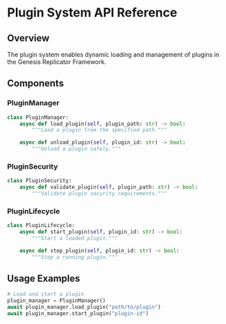 # Plugin System API Reference

## Overview
The plugin system enables dynamic loading and management of plugins in the Genesis Replicator Framework.

## Components

### PluginManager
```python
class PluginManager:
    async def load_plugin(self, plugin_path: str) -> bool:
        """Load a plugin from the specified path."""

    async def unload_plugin(self, plugin_id: str) -> bool:
        """Unload a plugin safely."""
```

### PluginSecurity
```python
class PluginSecurity:
    async def validate_plugin(self, plugin_path: str) -> bool:
        """Validate plugin security requirements."""
```

### PluginLifecycle
```python
class PluginLifecycle:
    async def start_plugin(self, plugin_id: str) -> bool:
        """Start a loaded plugin."""

    async def stop_plugin(self, plugin_id: str) -> bool:
        """Stop a running plugin."""
```

## Usage Examples
```python
# Load and start a plugin
plugin_manager = PluginManager()
await plugin_manager.load_plugin("path/to/plugin")
await plugin_manager.start_plugin("plugin-id")
```
